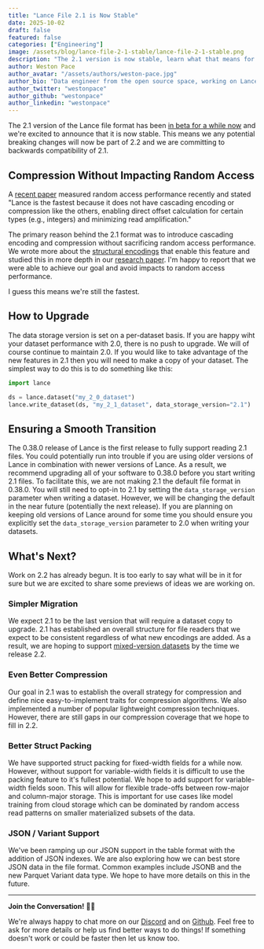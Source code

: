 ```yaml
---
title: "Lance File 2.1 is Now Stable"
date: 2025-10-02
draft: false
featured: false
categories: ["Engineering"]
image: /assets/blog/lance-file-2-1-stable/lance-file-2-1-stable.png
description: "The 2.1 version is now stable, learn what that means for you and what's coming next."
author: Weston Pace
author_avatar: "/assets/authors/weston-pace.jpg"
author_bio: "Data engineer from the open source space, working on LanceDB, Arrow, Substrait."
author_twitter: "westonpace"
author_github: "westonpace"
author_linkedin: "westonpace"
---
```


The 2.1 version of the Lance file format has been [in beta for a while now](/lance-file-2-1-smaller-and-simpler/) and we're excited to announce that it is now stable. This means we any potential breaking changes will now be part of
2.2 and we are committing to backwards compatibility of 2.1.

## Compression Without Impacting Random Access

A [recent paper](https://dl.acm.org/doi/10.1145/3749163) measured random access performance recently and stated
"Lance is the fastest because it does not have cascading encoding or compression like the others, enabling direct
offset calculation for certain types (e.g., integers) and minimizing read amplification."

The primary reason behind the 2.1 format was to introduce cascading encoding and compression without sacrificing
random access performance. We wrote more about the [structural encodings](/file-readers-in-depth-structural-encoding/) that enable this feature and studied this in more depth in our [research paper](https://arxiv.org/abs/2504.15247). I'm happy to report that we were able to achieve our goal and avoid impacts to random access performance.

I guess this means we're still the fastest.

## How to Upgrade

The data storage version is set on a per-dataset basis. If you are happy wiht your dataset performance with 2.0, there
is no push to upgrade. We will of course continue to maintain 2.0. If you would like to take advantage of the new
features in 2.1 then you will need to make a copy of your dataset. The simplest way to do this is to do something
like this:

```python
import lance

ds = lance.dataset("my_2_0_dataset")
lance.write_dataset(ds, "my_2_1_dataset", data_storage_version="2.1")
```

## Ensuring a Smooth Transition

The 0.38.0 release of Lance is the first release to fully support reading 2.1 files. You could potentially
run into trouble if you are using older versions of Lance in combination with newer versions of Lance. As a result,
we recommend upgrading all of your software to 0.38.0 before you start writing 2.1 files. To facilitate this, we
are not making 2.1 the default file format in 0.38.0. You will still need to opt-in to 2.1 by setting the
`data_storage_version` parameter when writing a dataset. However, we will be changing the default in the near
future (potentially the next release). If you are planning on keeping old versions of Lance around for some time
you should ensure you explicitly set the `data_storage_version` parameter to 2.0 when writing your datasets.

## What's Next?

Work on 2.2 has already begun. It is too early to say what will be in it for sure but we are excited to share
some previews of ideas we are working on.

### Simpler Migration

We expect 2.1 to be the last version that will require a dataset copy to upgrade. 2.1 has established an overall
structure for file readers that we expect to be consistent regardless of what new encodings are added. As a result,
we are hoping to support [mixed-version datasets](https://github.com/lancedb/lance/issues/4870) by the time we
release 2.2.

### Even Better Compression

Our goal in 2.1 was to establish the overall strategy for compression and define nice easy-to-implement traits for
compression algorithms. We also implemented a number of popular lightweight compression techniques. However, there
are still gaps in our compression coverage that we hope to fill in 2.2.

### Better Struct Packing

We have supported struct packing for fixed-width fields for a while now. However, without support for variable-width
fields it is difficult to use the packing feature to it's fullest potential. We hope to add support for variable-width
fields soon. This will allow for flexible trade-offs between row-major and column-major storage. This is important
for use cases like model training from cloud storage which can be dominated by random access read patterns on smaller
materialized subsets of the data.

### JSON / Variant Support

We've been ramping up our JSON support in the table format with the addition of JSON indexes. We are also exploring
how we can best store JSON data in the file format. Common examples include JSONB and the new Parquet Variant data
type. We hope to have more details on this in the future.

---

**Join the Conversation!** 👩‍💻

We're always happy to chat more on our [Discord](https://discord.gg/G5DcmnZWKB) and on [Github](https://github.com/lancedb/lance). Feel free to ask for more details or help us find better ways to do things! If something doesn't work or could be faster then let us know too.
